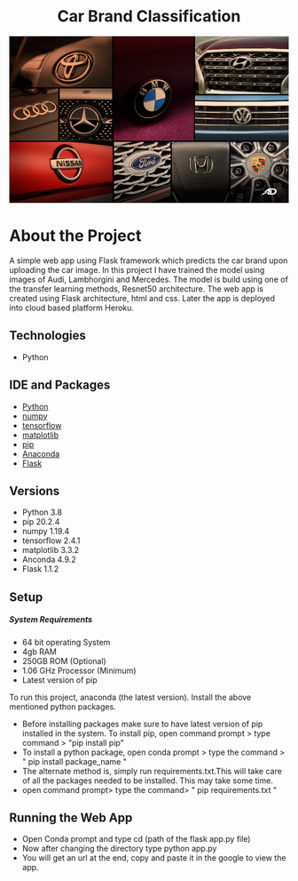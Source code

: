 <h1 align="center">
Car Brand Classification
</h1>
<p align="center">
<img src ="Images/Cars_brand.jpg" width="1000" height="300">
</p>

# About the Project

A simple web app using Flask framework which predicts the car brand upon uploading the car image. In this project I have trained the model using images of Audi, Lambhorgini and Mercedes. The model is build using one of the transfer learning methods, Resnet50 architecture. The web app is created using Flask architecture, html and css. Later the app is deployed into cloud based platform Heroku.

## Technologies
* Python

## IDE and Packages 
* [Python](https://www.python.org/downloads/release/python-380/)
* [numpy](https://numpy.org/install/)
* [tensorflow](https://www.tensorflow.org/install)
* [matplotlib](https://pypi.org/project/matplotlib/)
* [pip](https://pypi.org/project/pip/)
* [Anaconda](https://www.anaconda.com/products/individual)
* [Flask](https://pypi.org/project/Flask/)

## Versions
* Python 3.8
* pip 20.2.4
* numpy 1.19.4
* tensorflow 2.4.1
* matplotlib 3.3.2
* Anconda 4.9.2
* Flask 1.1.2

## Setup
##### System Requirements
* 64 bit operating System
* 4gb RAM
* 250GB ROM (Optional)
* 1.06 GHz Processor (Minimum)
* Latest version of pip

To run this project, anaconda (the latest version). Install the above mentioned python packages. 
* Before installing packages make sure to have latest version of pip installed in the system. To install pip, open command prompt > type command > "pip install pip"
* To install a python package, open conda prompt > type the command > " pip install package_name "
* The alternate method is, simply run requirements.txt.This will take care of all the packages needed to be installed. This may take some time.
* open command prompt> type the command> " pip requirements.txt "

## Running the Web App

* Open Conda prompt and type cd (path of the flask app.py file)
* Now after changing the directory type python app.py
* You will get an url at the end, copy and paste it in the google to view the app.
